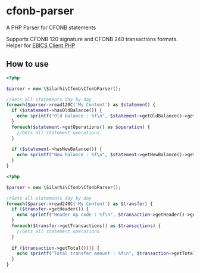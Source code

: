 # cfonb-parser
A PHP Parser for CFONB statements

Supports CFONB 120 signature and CFONB 240 transactions formats.
Helper for [EBICS Client PHP](https://github.com/andrew-svirin/ebics-client-php)

## How to use
```php
<?php

$parser = new \Silarhi\Cfonb\CfonbParser();

//Gets all statements day by day
foreach($parser->read120C('My Content') as $statement) {
  if ($statement->hasOldBalance()) {
    echo sprintf("Old balance : %f\n", $statement->getOldBalance()->getAmount());
  }
  foreach($statement->getOperations() as $operation) {
    //Gets all statement operations
  }
  
  if ($statement->hasNewBalance()) {
    echo sprintf("New balance : %f\n", $statement->getNewBalance()->getAmount());
  }
}
```

```php
<?php

$parser = new \Silarhi\Cfonb\CfonbParser();

//Gets all statements day by day
foreach($parser->read240C('My Content') as $transfer) {
  if ($transfer->getHeader()) {
    echo sprintf("Header op code : %f\n", $transaction->getHeader()->getOperationCode());
  }
  foreach($transfer->getTransactions() as $transactions) {
    //Gets all statement operations
  }
  
  if ($transaction->getTotal()()) {
    echo sprintf("Total transfer amount : %f\n", $transaction->getTotal()->getTotalAmount());
  }
}
```
